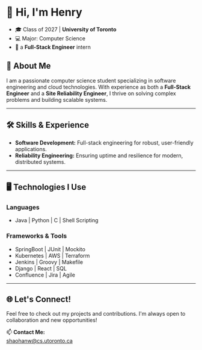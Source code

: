 # 👋 Hi, I'm Henry

- 🎓 Class of 2027 | **University of Toronto**  
- 💻 Major: Computer Science
- 🌱 a __Full-Stack Engineer__ intern

## 🌟 About Me  
I am a passionate computer science student specializing in software engineering and cloud technologies. With experience as both a **Full-Stack Engineer** and a **Site Reliability Engineer**, I thrive on solving complex problems and building scalable systems.

---

## 🛠️ Skills & Experience  
- **Software Development:** Full-stack engineering for robust, user-friendly applications.  
- **Reliability Engineering:** Ensuring uptime and resilience for modern, distributed systems.  

---

## 🖥️ Technologies I Use  
### **Languages**  
- Java | Python | C  | Shell Scripting

### **Frameworks & Tools**   
- SpringBoot | JUnit | Mockito  
- Kubernetes | AWS | Terraform  
- Jenkins | Groovy | Makefile
- Django | React | SQL
- Confluence | Jira | Agile 

---

## 🌐 Let's Connect!  
Feel free to check out my projects and contributions. I'm always open to collaboration and new opportunities!

📫 **Contact Me:**  
shaohanw@cs.utoronto.ca

